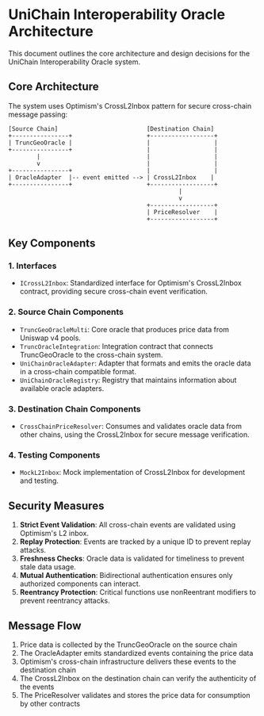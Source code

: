 # UniChain Interoperability Oracle Architecture

This document outlines the core architecture and design decisions for the UniChain Interoperability Oracle system.

## Core Architecture

The system uses Optimism's CrossL2Inbox pattern for secure cross-chain message passing:

```
[Source Chain]                         [Destination Chain]
+----------------+                     +------------------+
| TruncGeoOracle |                     |                  |
+----------------+                     |                  |
        |                              |                  |
        v                              |                  |
+----------------+                     |                  |
| OracleAdapter  |-- event emitted --> | CrossL2Inbox    |
+----------------+                     +------------------+
                                                |
                                                v
                                       +------------------+
                                       | PriceResolver    |
                                       +------------------+
```

## Key Components

### 1. Interfaces

- `ICrossL2Inbox`: Standardized interface for Optimism's CrossL2Inbox contract, providing secure cross-chain event verification.

### 2. Source Chain Components

- `TruncGeoOracleMulti`: Core oracle that produces price data from Uniswap v4 pools.
- `TruncOracleIntegration`: Integration contract that connects TruncGeoOracle to the cross-chain system.
- `UniChainOracleAdapter`: Adapter that formats and emits the oracle data in a cross-chain compatible format.
- `UniChainOracleRegistry`: Registry that maintains information about available oracle adapters.

### 3. Destination Chain Components

- `CrossChainPriceResolver`: Consumes and validates oracle data from other chains, using the CrossL2Inbox for secure message verification.

### 4. Testing Components

- `MockL2Inbox`: Mock implementation of CrossL2Inbox for development and testing.

## Security Measures

1. **Strict Event Validation**: All cross-chain events are validated using Optimism's L2 inbox.
2. **Replay Protection**: Events are tracked by a unique ID to prevent replay attacks.
3. **Freshness Checks**: Oracle data is validated for timeliness to prevent stale data usage.
4. **Mutual Authentication**: Bidirectional authentication ensures only authorized components can interact.
5. **Reentrancy Protection**: Critical functions use nonReentrant modifiers to prevent reentrancy attacks.

## Message Flow

1. Price data is collected by the TruncGeoOracle on the source chain
2. The OracleAdapter emits standardized events containing the price data
3. Optimism's cross-chain infrastructure delivers these events to the destination chain
4. The CrossL2Inbox on the destination chain can verify the authenticity of the events
5. The PriceResolver validates and stores the price data for consumption by other contracts 